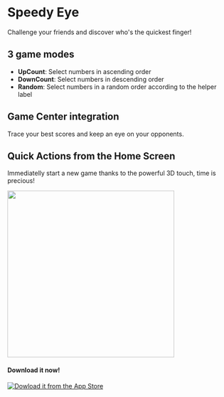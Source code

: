 # Speedy Eye
Challenge your friends and discover who's the quickest finger!

## 3 game modes
* **UpCount**: Select numbers in ascending order
* **DownCount**: Select numbers in descending order
* **Random**: Select numbers in a random order according to the helper label

## Game Center integration
Trace your best scores and keep an eye on your opponents.

## Quick Actions from the Home Screen
Immediatelly start a new game thanks to the powerful 3D touch, time is precious!

<img src="SpeedyEye/images/3dtouch.gif?raw=true" width="375">

#### Download it now!
[![Dowload it from the App Store](SpeedyEye/images/Download_badge.png?raw=true)](https://itunes.apple.com/app/speedyeye/id1058077458?mt=8)

